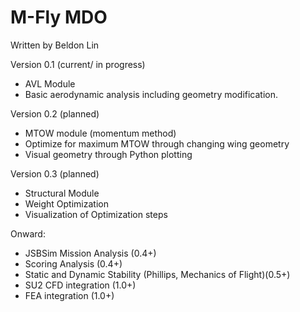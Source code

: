 # M-Fly MDO
Written by Beldon Lin

Version 0.1 (current/ in progress)
- AVL Module
- Basic aerodynamic analysis including geometry modification. 

Version 0.2 (planned)
- MTOW module (momentum method)
- Optimize for maximum MTOW through changing wing geometry
- Visual geometry through Python plotting

Version 0.3 (planned)
- Structural Module
- Weight Optimization
- Visualization of Optimization steps


Onward:
- JSBSim Mission Analysis (0.4+)
- Scoring Analysis (0.4+)
- Static and Dynamic Stability (Phillips, Mechanics of Flight)(0.5+)
- SU2 CFD integration (1.0+)
- FEA integration (1.0+)
